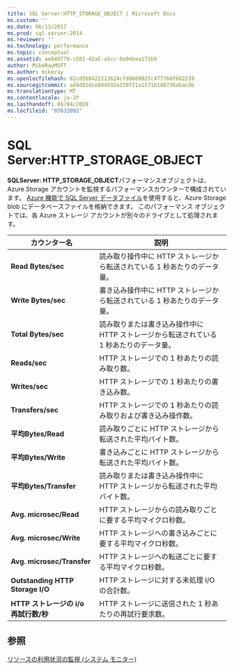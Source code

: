 ```yaml
---
title: SQL Server:HTTP_STORAGE_OBJECT | Microsoft Docs
ms.custom: ''
ms.date: 06/13/2017
ms.prod: sql-server-2014
ms.reviewer: ''
ms.technology: performance
ms.topic: conceptual
ms.assetid: ae849f79-c581-42a5-a5cc-0a9ebea171b9
author: MikeRayMSFT
ms.author: mikeray
ms.openlocfilehash: 62cd5b8422213624cfd8609027c477760f682239
ms.sourcegitcommit: ad4d92dce894592a259721a1571b1d8736abacdb
ms.translationtype: MT
ms.contentlocale: ja-JP
ms.lasthandoff: 08/04/2020
ms.locfileid: "87633092"
---
```

# <a name="sql-server-http_storage_object"></a>SQL Server:HTTP_STORAGE_OBJECT
  **SQLServer: HTTP_STORAGE_OBJECT**パフォーマンスオブジェクトは、Azure Storage アカウントを監視するパフォーマンスカウンターで構成されています。 [Azure 機能で SQL Server データファイル](../databases/sql-server-data-files-in-microsoft-azure.md)を使用すると、Azure Storage blob にデータベースファイルを格納できます。 このパフォーマンス オブジェクトでは、各 Azure ストレージ アカウントが別々のドライブとして処理されます。  
  
|カウンター名|説明|  
|------------------|-----------------|  
|**Read Bytes/sec**|読み取り操作中に HTTP ストレージから転送されている 1 秒あたりのデータ量。|  
|**Write Bytes/sec**|書き込み操作中に HTTP ストレージから転送されている 1 秒あたりのデータ量。|  
|**Total Bytes/sec**|読み取りまたは書き込み操作中に HTTP ストレージから転送されている 1 秒あたりのデータ量。|  
|**Reads/sec**|HTTP ストレージでの 1 秒あたりの読み取り数。|  
|**Writes/sec**|HTTP ストレージでの 1 秒あたりの書き込み数。|  
|**Transfers/sec**|HTTP ストレージでの 1 秒あたりの読み取りおよび書き込み操作数。|  
|**平均Bytes/Read**|読み取りごとに HTTP ストレージから転送された平均バイト数。|  
|**平均Bytes/Write**|書き込みごとに HTTP ストレージから転送された平均バイト数。|  
|**平均Bytes/Transfer**|読み取りまたは書き込み操作中に HTTP ストレージから転送された平均バイト数。|  
|**Avg. microsec/Read**|HTTP ストレージからの読み取りごとに要する平均マイクロ秒数。|  
|**Avg. microsec/Write**|HTTP ストレージへの書き込みごとに要する平均マイクロ秒数。|  
|**Avg. microsec/Transfer**|HTTP ストレージへの転送ごとに要する平均マイクロ秒数。|  
|**Outstanding HTTP Storage I/O**|HTTP ストレージに対する未処理 I/O の合計数。|  
|**HTTP ストレージの i/o 再試行数/秒**|HTTP ストレージに送信された 1 秒あたりの再試行要求数。|  
  
## <a name="see-also"></a>参照  
 [リソースの利用状況の監視 &#40;システム モニター&#41;](monitor-resource-usage-system-monitor.md)  
  
  
